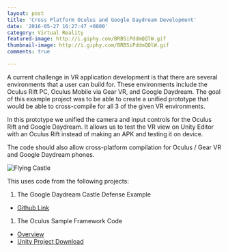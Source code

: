 ```yaml
---
layout: post
title: 'Cross Platform Oculus and Google Daydream Development'
date: '2016-05-27 16:27:47 +0800'
category: Virtual Reality
featured-image: http://i.giphy.com/BRBSiPddmQQlW.gif
thumbnail-image: http://i.giphy.com/BRBSiPddmQQlW.gif
comments: true

---
```


A current challenge in VR application development is that there are several environments that a user can build for. These environments include the Oculus Rift PC, Oculus Mobile via Gear VR, and Google Daydream. The goal of this example project was to be able to create a unified prototype that would be able to cross-compile for all 3 of the given VR environments.

In this prototype we unified the camera and input controls for the Oculus Rift and Google Daydream. It allows us to test the VR view on Unity Editor with an Oculus Rift instead of making an APK and testing it on device.

The code should also allow cross-platform compilation for Oculus / Gear VR and Google Daydream phones.

![Flying Castle](http://i.giphy.com/BRBSiPddmQQlW.gif "Flying Castle!")

This uses code from the following projects:

1. The Google Daydream Castle Defense Example
* [Github Link](https://github.com/googlevr/gvr-unity-sdk/tree/master/Samples/CastleDefense)

1. The Oculus Sample Framework Code
* [Overview](https://developer.oculus.com/blog/introducing-the-oculus-sample-framework-for-unity-5/ "Overview")
* [Unity Project Download](https://developer.oculus.com/downloads/game-engines/1.3.0/Oculus_Sample_Framework_for_Unity_5_Project/ "Source Code Download")
